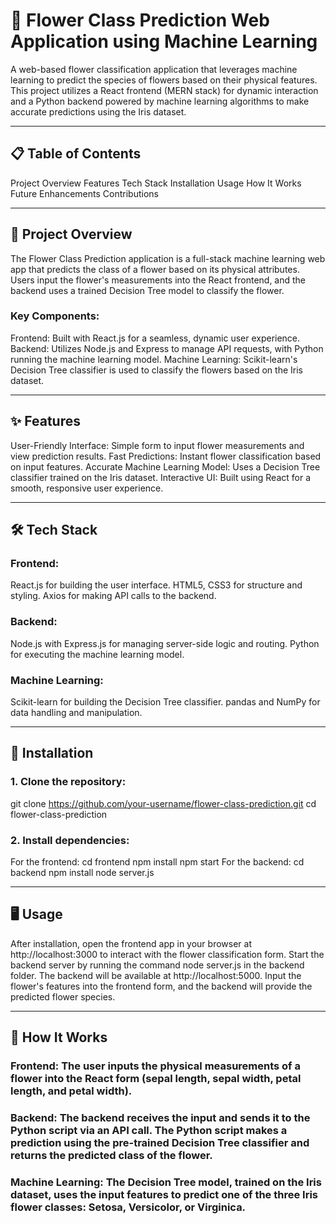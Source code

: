 # 🌸 Flower Class Prediction Web Application using Machine Learning

A web-based flower classification application that leverages machine learning to predict the species of flowers based on their physical features. This project utilizes a React frontend (MERN stack) for dynamic interaction and a Python backend powered by machine learning algorithms to make accurate predictions using the Iris dataset.

------------------------------------------------------------------------------------------------

## 📋 Table of Contents

Project Overview
Features
Tech Stack
Installation
Usage
How It Works
Future Enhancements
Contributions

------------------------------------------------------------------------------------------------

## 📖 Project Overview

The Flower Class Prediction application is a full-stack machine learning web app that predicts the class of a flower based on its physical attributes. Users input the flower's measurements into the React frontend, and the backend uses a trained Decision Tree model to classify the flower.

### Key Components:

Frontend: Built with React.js for a seamless, dynamic user experience.
Backend: Utilizes Node.js and Express to manage API requests, with Python running the machine learning model.
Machine Learning: Scikit-learn's Decision Tree classifier is used to classify the flowers based on the Iris dataset.

------------------------------------------------------------------------------------------------

## ✨ Features

User-Friendly Interface: Simple form to input flower measurements and view prediction results.
Fast Predictions: Instant flower classification based on input features.
Accurate Machine Learning Model: Uses a Decision Tree classifier trained on the Iris dataset.
Interactive UI: Built using React for a smooth, responsive user experience.

------------------------------------------------------------------------------------------------

## 🛠️ Tech Stack

### Frontend:
React.js for building the user interface.
HTML5, CSS3 for structure and styling.
Axios for making API calls to the backend.
### Backend:
Node.js with Express.js for managing server-side logic and routing.
Python for executing the machine learning model.
### Machine Learning:
Scikit-learn for building the Decision Tree classifier.
pandas and NumPy for data handling and manipulation.

------------------------------------------------------------------------------------------------

## 🚀 Installation

### 1. Clone the repository:
git clone https://github.com/your-username/flower-class-prediction.git
cd flower-class-prediction

### 2. Install dependencies:
For the frontend:
cd frontend
npm install
npm start
For the backend:
cd backend
npm install
node server.js

------------------------------------------------------------------------------------------------

## 🖥️ Usage

After installation, open the frontend app in your browser at http://localhost:3000 to interact with the flower classification form.
Start the backend server by running the command node server.js in the backend folder. The backend will be available at http://localhost:5000.
Input the flower's features into the frontend form, and the backend will provide the predicted flower species.

------------------------------------------------------------------------------------------------

## 🔧 How It Works

### Frontend: The user inputs the physical measurements of a flower into the React form (sepal length, sepal width, petal length, and petal width).
### Backend: The backend receives the input and sends it to the Python script via an API call. The Python script makes a prediction using the pre-trained Decision Tree classifier and returns the predicted class of the flower.
### Machine Learning: The Decision Tree model, trained on the Iris dataset, uses the input features to predict one of the three Iris flower classes: Setosa, Versicolor, or Virginica.


 
